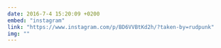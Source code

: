 ```yaml
---
date: 2016-7-4 15:20:09 +0200
embed: "instagram"
link: "https://www.instagram.com/p/BD6VVBtKd2h/?taken-by=rudpunk"
img: ""
---
```

